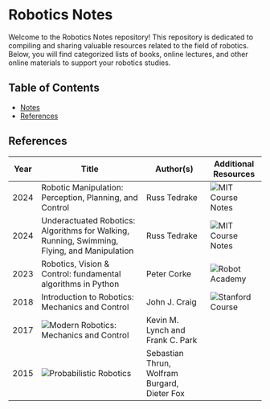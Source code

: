 # Robotics Notes

Welcome to the Robotics Notes repository! This repository is dedicated to compiling and sharing valuable resources related to the field of robotics. Below, you will find categorized lists of books, online lectures, and other online materials to support your robotics studies.

## Table of Contents
- [Notes](#notes)
- [References](#references)


## References

| Year | Title                                       | Author(s)                          | Additional Resources                                                    |
|------|---------------------------------------------|------------------------------------|----------------------------------------------------------------|
| 2024 | Robotic Manipulation: Perception, Planning, and Control| Russ Tedrake | ![MIT Course Notes](https://manipulation.mit.edu/)|
| 2024 | Underactuated Robotics: Algorithms for Walking, Running, Swimming, Flying, and Manipulation| Russ Tedrake | ![MIT Course Notes](https://underactuated.csail.mit.edu/Spring2024/)|
| 2023 | Robotics, Vision & Control: fundamental algorithms in Python| Peter Corke| ![Robot Academy](https://robotacademy.net.au/) |
| 2018 | Introduction to Robotics: Mechanics and Control | John J. Craig                   | ![Stanford Course](https://youtube.com/playlist?list=PL65CC0384A1798ADF&si=VZvcN_0tLIVJhR5h) |
| 2017 | ![Modern Robotics: Mechanics and Control](https://hades.mech.northwestern.edu/index.php/Modern_Robotics) |Kevin M. Lynch and Frank C. Park|  |
| 2015 | ![Probabilistic Robotics](http://www.probabilistic-robotics.org/)                 | Sebastian Thrun, Wolfram Burgard, Dieter Fox |  |
